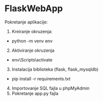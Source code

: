 # FlaskWebApp
Pokretanje aplikacije:
1. Kreiranje okruzenja:
- python -m venv env
2. Aktiviranje okruzenja
- env\Scripts\activate
3. Instalacija biblioteka (flask, flask_mysqldb)
- pip install -r requirements.txt
4. Importovanje SQL fajla u phpMyAdmin
5. Pokretanje app.py fajla
